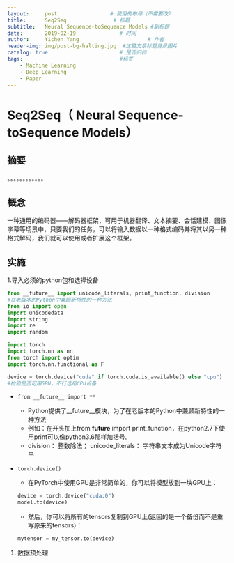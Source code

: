 ```yaml
---
layout:     post                 # 使用的布局（不需要改）
title:      Seq2Seq               # 标题 
subtitle:   Neural Sequence-toSequence Models #副标题
date:       2019-02-19              # 时间
author:     Yichen Yang                      # 作者
header-img: img/post-bg-halting.jpg  #这篇文章标题背景图片
catalog: true                       # 是否归档
tags:                               #标签
    - Machine Learning
    - Deep Learning
    - Paper
---
```

# Seq2Seq（ Neural Sequence-toSequence Models）
## 摘要
。。。。。。。。。。。。
## 概念
一种通用的编码器——解码器框架，可用于机器翻译、文本摘要、会话建模、图像字幕等场景中，只要我们的任务，可以将输入数据以一种格式编码并将其以另一种格式解码，我们就可以使用或者扩展这个框架。
## 实施
1.导入必须的python包和选择设备 
```python
from __future__ import unicode_literals, print_function, division
#在老版本的Python中兼顾新特性的一种方法
from io import open
import unicodedata
import string
import re
import random

import torch
import torch.nn as nn
from torch import optim
import torch.nn.functional as F

device = torch.device("cuda" if torch.cuda.is_available() else "cpu")
#检验是否可用GPU，不行选用CPU设备
```

* `from __future__ import **`
  * Python提供了__future__模块，为了在老版本的Python中兼顾新特性的一种方法
  * 例如：在开头加上from __future__ import print_function，在python2.7下使用print可以像python3.6那样加括号。
  * division： 整数除法； unicode_literals： 字符串文本成为Unicode字符串
* `torch.device()`
  * 在PyTorch中使用GPU是非常简单的，你可以将模型放到一块GPU上：
  
  ```python
  device = torch.device("cuda:0")
  model.to(device)
  ```

  * 然后，你可以将所有的tensors复制到GPU上(返回的是一个备份而不是重写原来的tensors)：
  
  ```python
  mytensor = my_tensor.to(device)
  ```

1. 数据预处理
```python

```